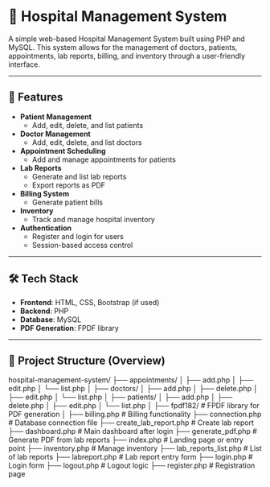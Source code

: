 # 🏥 Hospital Management System

A simple web-based Hospital Management System built using PHP and MySQL. This system allows for the management of doctors, patients, appointments, lab reports, billing, and inventory through a user-friendly interface.

---

## 🚀 Features

- **Patient Management**
  - Add, edit, delete, and list patients
- **Doctor Management**
  - Add, edit, delete, and list doctors
- **Appointment Scheduling**
  - Add and manage appointments for patients
- **Lab Reports**
  - Generate and list lab reports
  - Export reports as PDF
- **Billing System**
  - Generate patient bills
- **Inventory**
  - Track and manage hospital inventory
- **Authentication**
  - Register and login for users
  - Session-based access control

---

## 🛠️ Tech Stack

- **Frontend**: HTML, CSS, Bootstrap (if used)
- **Backend**: PHP
- **Database**: MySQL
- **PDF Generation**: FPDF library

---

## 📁 Project Structure (Overview)
hospital-management-system/
├── appointments/
│   ├── add.php
│   ├── edit.php
│   └── list.php
│
├── doctors/
│   ├── add.php
│   ├── delete.php
│   ├── edit.php
│   └── list.php
│
├── patients/
│   ├── add.php
│   ├── delete.php
│   ├── edit.php
│   └── list.php
│
├── fpdf182/               # FPDF library for PDF generation
│
├── billing.php            # Billing functionality
├── connection.php         # Database connection file
├── create_lab_report.php  # Create lab report
├── dashboard.php          # Main dashboard after login
├── generate_pdf.php       # Generate PDF from lab reports
├── index.php              # Landing page or entry point
├── inventory.php          # Manage inventory
├── lab_reports_list.php   # List of lab reports
├── labreport.php          # Lab report entry form
├── login.php              # Login form
├── logout.php             # Logout logic
├── register.php           # Registration page

